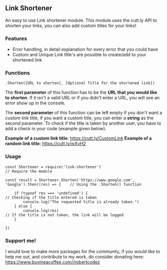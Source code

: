 ## Link Shortener
An easy to use Link shortener module. This module uses the cutt.ly API to shorten your links, you can also add custom titles for your links!
### Features
- Error handling, in detail explanation for every error that you could have
- Custom and Unique Link title's are possible to create/add to your shortened link 
### Functions
`.Shorten([URL to shorten], [Optional Title for the shortened link])`

The **first parameter** of this function has to be the **URL that you would like to shorten**. If it isn't a valid URL or if you didn't enter a URL, you will see an error show up in the console.

The **second parameter** of this function can be left empty if you don't want a custom link title, if you want a custom title, you can enter a **string** as the second parameter. To check if the title is taken by another user, you have to add a check in your code (example given below).

**Example of a custom link title:**
https://cutt.ly/CustomLink
**Example of a random link title:**
https://cutt.ly/wXyH2

### Usage

```
const Shortener = require('link-shortener')                                             // Require the module

const result = Shortener.Shorten('https://www.google.com', 'Google').then((res) => {    // Using the .Shorten() function

    if (typeof res === 'undefined') {                                                   // Checking if the title entered is taken
        console.log("The requested title is already taken.")
    } else {
        console.log(res)                                                                // If the title is not taken, the link will be logged
    }
    
})

```

### Support me!
I would love to make more packages for the community, if you would like to help me out, and contribute to my work, do consider donating here: https://www.buymeacoffee.com//robertcodez




